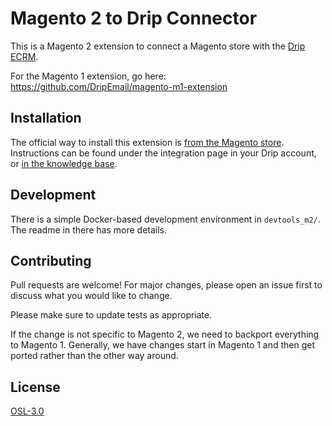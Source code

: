 # Magento 2 to Drip Connector

This is a Magento 2 extension to connect a Magento store with the [Drip ECRM](https://www.drip.com/).

For the Magento 1 extension, go here: https://github.com/DripEmail/magento-m1-extension

## Installation

The official way to install this extension is [from the Magento store](https://marketplace.magento.com/drip-connect.html). Instructions can be found under the integration page in your Drip account, or [in the knowledge base](https://my.drip.com/docs/manual/magento/magento-setup).

## Development

There is a simple Docker-based development environment in `devtools_m2/`. The readme in there has more details.

## Contributing

Pull requests are welcome! For major changes, please open an issue first to discuss what you would like to change.

Please make sure to update tests as appropriate.

If the change is not specific to Magento 2, we need to backport everything to Magento 1. Generally, we have changes start in Magento 1 and then get ported rather than the other way around.

## License

[OSL-3.0](https://choosealicense.com/licenses/osl-3.0/)
